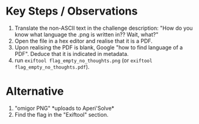 # Key Steps / Observations

1. Translate the non-ASCII text in the challenge description: "How do you know what language the .png is written in?? Wait, what?"
2. Open the file in a hex editor and realise that it is a PDF.
3. Upon realising the PDF is blank, Google "how to find language of a PDF". Deduce that it is indicated in metadata.
4. run `exiftool flag_empty_no_thoughts.png` (or `exiftool flag_empty_no_thoughts.pdf`).

# Alternative

1. "omigor PNG" \*uploads to Aperi'Solve\*
2. Find the flag in the "Exiftool" section.